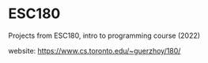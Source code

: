 # ESC180
Projects from ESC180, intro to programming course (2022)

website: https://www.cs.toronto.edu/~guerzhoy/180/

